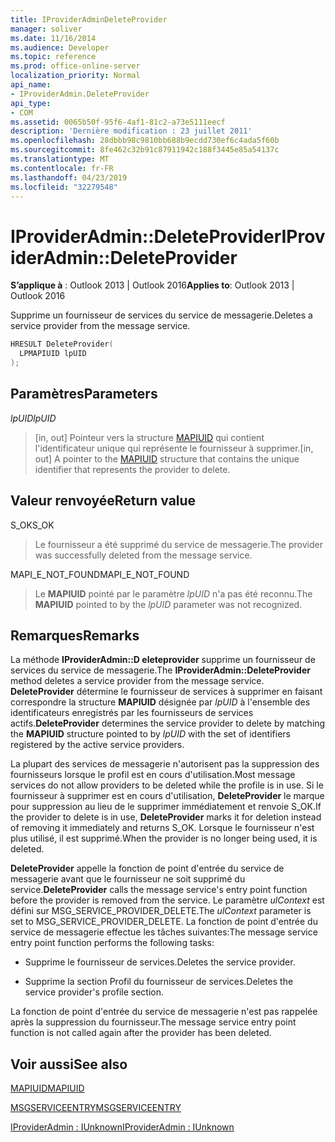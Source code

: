```yaml
---
title: IProviderAdminDeleteProvider
manager: soliver
ms.date: 11/16/2014
ms.audience: Developer
ms.topic: reference
ms.prod: office-online-server
localization_priority: Normal
api_name:
- IProviderAdmin.DeleteProvider
api_type:
- COM
ms.assetid: 0065b50f-95f6-4af1-81c2-a73e5111eecf
description: 'Dernière modification : 23 juillet 2011'
ms.openlocfilehash: 28dbbb98c9810bb688b9ecdd730ef6c4ada5f60b
ms.sourcegitcommit: 8fe462c32b91c87911942c188f3445e85a54137c
ms.translationtype: MT
ms.contentlocale: fr-FR
ms.lasthandoff: 04/23/2019
ms.locfileid: "32279548"
---
```

# <a name="iprovideradmindeleteprovider"></a><span data-ttu-id="10340-103">IProviderAdmin::DeleteProvider</span><span class="sxs-lookup"><span data-stu-id="10340-103">IProviderAdmin::DeleteProvider</span></span>

  
  
<span data-ttu-id="10340-104">**S’applique à** : Outlook 2013 | Outlook 2016</span><span class="sxs-lookup"><span data-stu-id="10340-104">**Applies to**: Outlook 2013 | Outlook 2016</span></span> 
  
<span data-ttu-id="10340-105">Supprime un fournisseur de services du service de messagerie.</span><span class="sxs-lookup"><span data-stu-id="10340-105">Deletes a service provider from the message service.</span></span>
  
```cpp
HRESULT DeleteProvider(
  LPMAPIUID lpUID
);
```

## <a name="parameters"></a><span data-ttu-id="10340-106">Paramètres</span><span class="sxs-lookup"><span data-stu-id="10340-106">Parameters</span></span>

 <span data-ttu-id="10340-107">_lpUID_</span><span class="sxs-lookup"><span data-stu-id="10340-107">_lpUID_</span></span>
  
> <span data-ttu-id="10340-108">[in, out] Pointeur vers la structure [MAPIUID](mapiuid.md) qui contient l'identificateur unique qui représente le fournisseur à supprimer.</span><span class="sxs-lookup"><span data-stu-id="10340-108">[in, out] A pointer to the [MAPIUID](mapiuid.md) structure that contains the unique identifier that represents the provider to delete.</span></span> 
    
## <a name="return-value"></a><span data-ttu-id="10340-109">Valeur renvoyée</span><span class="sxs-lookup"><span data-stu-id="10340-109">Return value</span></span>

<span data-ttu-id="10340-110">S_OK</span><span class="sxs-lookup"><span data-stu-id="10340-110">S_OK</span></span> 
  
> <span data-ttu-id="10340-111">Le fournisseur a été supprimé du service de messagerie.</span><span class="sxs-lookup"><span data-stu-id="10340-111">The provider was successfully deleted from the message service.</span></span>
    
<span data-ttu-id="10340-112">MAPI_E_NOT_FOUND</span><span class="sxs-lookup"><span data-stu-id="10340-112">MAPI_E_NOT_FOUND</span></span> 
  
> <span data-ttu-id="10340-113">Le **MAPIUID** pointé par le paramètre _lpUID_ n'a pas été reconnu.</span><span class="sxs-lookup"><span data-stu-id="10340-113">The **MAPIUID** pointed to by the  _lpUID_ parameter was not recognized.</span></span> 
    
## <a name="remarks"></a><span data-ttu-id="10340-114">Remarques</span><span class="sxs-lookup"><span data-stu-id="10340-114">Remarks</span></span>

<span data-ttu-id="10340-115">La méthode **IProviderAdmin::D eleteprovider** supprime un fournisseur de services du service de messagerie.</span><span class="sxs-lookup"><span data-stu-id="10340-115">The **IProviderAdmin::DeleteProvider** method deletes a service provider from the message service.</span></span> <span data-ttu-id="10340-116">**DeleteProvider** détermine le fournisseur de services à supprimer en faisant correspondre la structure **MAPIUID** désignée par _lpUID_ à l'ensemble des identificateurs enregistrés par les fournisseurs de services actifs.</span><span class="sxs-lookup"><span data-stu-id="10340-116">**DeleteProvider** determines the service provider to delete by matching the **MAPIUID** structure pointed to by  _lpUID_ with the set of identifiers registered by the active service providers.</span></span> 
  
<span data-ttu-id="10340-117">La plupart des services de messagerie n'autorisent pas la suppression des fournisseurs lorsque le profil est en cours d'utilisation.</span><span class="sxs-lookup"><span data-stu-id="10340-117">Most message services do not allow providers to be deleted while the profile is in use.</span></span> <span data-ttu-id="10340-118">Si le fournisseur à supprimer est en cours d'utilisation, **DeleteProvider** le marque pour suppression au lieu de le supprimer immédiatement et renvoie S_OK.</span><span class="sxs-lookup"><span data-stu-id="10340-118">If the provider to delete is in use, **DeleteProvider** marks it for deletion instead of removing it immediately and returns S_OK.</span></span> <span data-ttu-id="10340-119">Lorsque le fournisseur n'est plus utilisé, il est supprimé.</span><span class="sxs-lookup"><span data-stu-id="10340-119">When the provider is no longer being used, it is deleted.</span></span> 
  
 <span data-ttu-id="10340-120">**DeleteProvider** appelle la fonction de point d'entrée du service de messagerie avant que le fournisseur ne soit supprimé du service.</span><span class="sxs-lookup"><span data-stu-id="10340-120">**DeleteProvider** calls the message service's entry point function before the provider is removed from the service.</span></span> <span data-ttu-id="10340-121">Le paramètre _ulContext_ est défini sur MSG_SERVICE_PROVIDER_DELETE.</span><span class="sxs-lookup"><span data-stu-id="10340-121">The  _ulContext_ parameter is set to MSG_SERVICE_PROVIDER_DELETE.</span></span> <span data-ttu-id="10340-122">La fonction de point d'entrée du service de messagerie effectue les tâches suivantes:</span><span class="sxs-lookup"><span data-stu-id="10340-122">The message service entry point function performs the following tasks:</span></span> 
  
- <span data-ttu-id="10340-123">Supprime le fournisseur de services.</span><span class="sxs-lookup"><span data-stu-id="10340-123">Deletes the service provider.</span></span>
    
- <span data-ttu-id="10340-124">Supprime la section Profil du fournisseur de services.</span><span class="sxs-lookup"><span data-stu-id="10340-124">Deletes the service provider's profile section.</span></span>
    
<span data-ttu-id="10340-125">La fonction de point d'entrée du service de messagerie n'est pas rappelée après la suppression du fournisseur.</span><span class="sxs-lookup"><span data-stu-id="10340-125">The message service entry point function is not called again after the provider has been deleted.</span></span>
  
## <a name="see-also"></a><span data-ttu-id="10340-126">Voir aussi</span><span class="sxs-lookup"><span data-stu-id="10340-126">See also</span></span>



[<span data-ttu-id="10340-127">MAPIUID</span><span class="sxs-lookup"><span data-stu-id="10340-127">MAPIUID</span></span>](mapiuid.md)
  
[<span data-ttu-id="10340-128">MSGSERVICEENTRY</span><span class="sxs-lookup"><span data-stu-id="10340-128">MSGSERVICEENTRY</span></span>](msgserviceentry.md)
  
[<span data-ttu-id="10340-129">IProviderAdmin : IUnknown</span><span class="sxs-lookup"><span data-stu-id="10340-129">IProviderAdmin : IUnknown</span></span>](iprovideradminiunknown.md)

